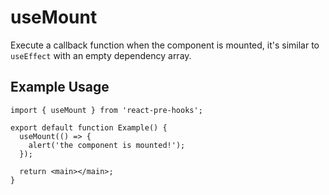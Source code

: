 # useMount

Execute a callback function when the component is mounted, it's similar to `useEffect` with an empty dependency array.

## Example Usage

```tsx
import { useMount } from 'react-pre-hooks';

export default function Example() {
  useMount(() => {
    alert('the component is mounted!');
  });

  return <main></main>;
}
```
